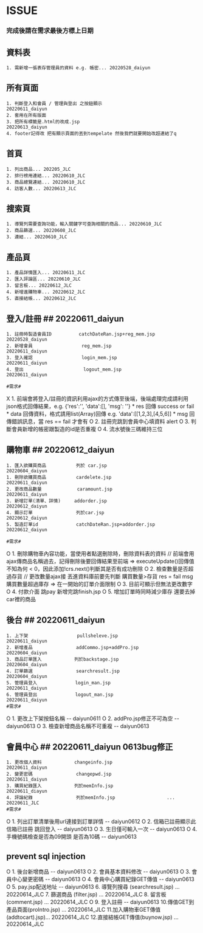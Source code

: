 # ISSUE #
### 完成後請在需求最後方標上日期 ###

## 資料表 ##
    1. 需新增一張表存管理員的資料 e.g. 帳密... 20220528_daiyun

## 所有頁面 ##
    1. 判斷登入和會員 / 管理與登出 之按鈕顯示                           20220611_daiyun
    2. 套用在所有版面                                                
    3. 把所有標籤是.html的改成.jsp                                     20220613_daiyun
    4. footer記得改 把有顯示頁面的丟到tempelate 然後我們就要開始改超連結了q
## 首頁 ##
    1. 列出商品... 202205_JLC
    2. 排行榜用連結... 20220610_JLC
    3. 商品總覽連結... 20220610_JLC
    4. 訪客人數... 20220613_JLC

## 搜索頁 ##
    1. 導覽列需要查詢功能，輸入關鍵字可查詢相關的商品... 20220610_JLC
    2. 商品篩選... 20220608_JLC
    3. 連結... 20220610_JLC

## 產品頁 ##
    1. 產品詳情匯入... 20220611_JLC
    2. 匯入評論區... 20220610_JLC
    3. 留言板... 20220612_JLC
    4. 新增進購物車... 20220612_JLC
    5. 直接結帳... 20220612_JLC

## 登入/註冊 ## 20220611_daiyun
    1. 註冊時製造會員ID          catchDateRan.jsp+reg_mem.jsp         20220528_daiyun
    2. 新增會員                  reg_mem.jsp                          20220611_daiyun
    3. 登入確認                  login_mem.jsp                        20220611_daiyun
    4. 登出                      logout_mem.jsp                      20220611_daiyun

    #需求#
  X 1. 前端會將登入/註冊的資訊利用ajax的方式傳至後端，後端處理完成請利用json格式回傳結果，e.g. {'res':'', 'data':[], 'msg': ''}
        * res 回傳 success or fail
        * data 回傳資料，格式請用list(Array)回傳 e.g. 'data':[[1,2,3],[4,5,6]]
        * msg 回傳錯誤訊息，當 res == fail 才會有
  O 2. 註冊完跳到會員中心填資料  alert
  O 3. 判斷會員新增的帳密跟製造的id是否重複
  O 4. 流水號後三碼維持三位
## 購物車 ## 20220612_daiyun
    1. 匯入欲購買商品           列於 car.jsp                          20220604_daiyun 
    1. 刪除欲購買商品           cardelete.jsp                        20220611_daiyun
    2. 更改商品數量             caramount.jsp                        20220611_daiyun
    3. 新增訂單(清單、詳情)     addorder.jsp                          20220612_daiyun
    4. 顯示訂單                列於car.jsp                           20220612_daiyun           
    5. 製造訂單id              catchDateRan.jsp+addorder.jsp         20220612_daiyun   

    #需求#
  O 1. 刪除購物車內容功能，當使用者點選刪除時，刪除資料表的資料 // 前端會用ajax傳商品名稱過去，記得刪除後要回傳結果至前端 
       => executeUpdate()回傳值不知為何 < 0，因此添加!crs.next()判斷其是否有成功刪除
  O 2. 檢查數量是否超過存貨 // 更改數量ajax接 丟進資料庫前要先判斷 購買數量>存貨 res = fail msg 購買數量超過庫存 
       => 在一開始的訂單介面限制
  O 3. 目前可顯示但無法更改數字  
  O 4. 付款介面 跳pay 新增完跳finish.jsp 
  O 5. 增加訂單時同時減少庫存 還要去掉car裡的商品 
## 後台 ##  20220611_daiyun
    1. 上下架                  pullsheleve.jsp                      20220611_daiyun
    2. 新增產品                addCommo.jsp+addPro.jsp              20220604_daiyun
    3. 商品訂單匯入            列於backstage.jsp                     20220604_daiyun
    4. 訂單篩選                searchresult.jsp                     20220604_daiyun
    5. 管理員登入              login_man.jsp                        20220611_daiyun
    6. 管理員登出              logout_man.jsp                       20220611_daiyun
    #需求#
  O 1. 更改上下架按鈕名稱 -- daiyun0611
  O 2. addPro.jsp修正不可為空 -- daiyun0613
  O 3. 檢查新增商品名稱不可重複 -- daiyun0613
## 會員中心 ## 20220611_daiyun 0613bug修正
    1. 更改個人資料            changeinfo.jsp                       20220611_daiyun
    2. 變更密碼                changepwd.jsp                        20220611_daiyun
    3. 購買紀錄匯入            列於memInfo.jsp                       20220611_diayun  
    4. 評論紀錄                列於memInfo.jsp                   ... 20220611_JLC
    #需求#
  O 1. 列出訂單清單後用url連接到訂單詳情 -- daiyun0612
  O 2. 信箱已註冊顯示此信箱已註冊 跳回登入 -- daiyun0613
  O 3. 生日僅可輸入一次                   -- daiyun0613
  O 4. 手機號碼檢查是否為09開頭 是否為10碼 -- daiyun0613
## prevent sql injection ##
  O 1. 後台新增商品                      -- daiyun0613
  O 2. 會員基本資料修改                   -- daiyun0613
  O 3. 會員中心變更密碼                   -- daiyun0613
  O 4. 會員中心購買紀錄GET傳值            -- daiyun0613
  O 5. pay.jsp配送地址                   -- daiyun0613
    6. 導覽列搜尋 (searchresult.jsp)   ... 20220614_JLC
    7. 篩選商品 (filter.jsp)           ... 20220614_JLC 
    8. 留言板 (comment.jsp)           ... 20220614_JLC
  O 9. 登入註冊                          -- daiyun0613
    10.傳值GET到產品頁面(proIntro.jsp) ... 20220614_JLC
    11.加入購物車GET傳值(addtocart).jsp)... 20220614_JLC
    12.直接結帳GET傳值(buynow.jsp)      ... 20220614_JLC